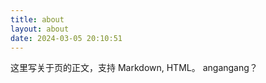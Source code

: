 ```yaml
---
title: about
layout: about
date: 2024-03-05 20:10:51
---
```


这里写关于页的正文，支持 Markdown, HTML。
angangang？
